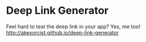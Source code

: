 # Deep Link Generator

Feel hard to test the deep link in your app? Yes, me too!
http://akexorcist.github.io/deep-link-generator
